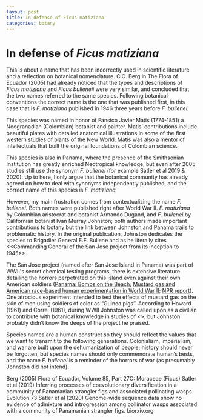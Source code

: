 ```yaml
---
layout: post
title: In defense of Ficus matiziana
categories: botany
---
```

# In defense of _Ficus matiziana_

This is about a name that has been incorrectly used in scientific literature and a reflection on botanical nomenclature. C.C. Berg in The Flora of Ecuador (2005) had already noticed that the types and descriptions of _Ficus matiziana_ and _Ficus bulleneii_ were very similar, and concluded that the two names referred to the same species. Following botanical conventions the correct name is the one that was published first, in this case that is _F. matiziana_ published in 1946 three years before _F. bullenei._ 

This species was named in honor of Fansico Javier Matis (1774-1851) a Neogranadian (Colombian) botanist and painter. Matis’ contributions include beautiful plates with detailed anatomical illustrations in some of the first western studies of plants of the New World. Matis was also a mentor of intellectuals that built the original foundations of Colombian science.

This species is also in Panama, where the presence of the Smithsonian Institution has greatly enriched Neotropical knowledge, but even after 2005 studies still use the synonym _F. bullenei_ (for example Satler et al 2019 & 2020). Up to here, I only argue that the botanical community has already agreed on how to deal with synonyms independently published, and the correct name of this species is _F. matiziana._

However, my main frustration comes from contextualizing the name _F. bullenei._ Both names were published right after World War II. _F. matiziana_ by Colombian aristocrat and botanist Armando Dugand, and _F. bullenei_ by Californian botanist Ivan Murray Johnston; both authors made important contributions to botany but the link between Johnston and Panama trails to problematic history. In the original publication, Johnston dedicates the species to Brigadier General E.F. Bullene and as he literally cites <<Commanding General of the San Jose project from its inception to 1945>>. 

The San Jose project (named after San Jose Island in Panama) was part of WWII's secret chemical testing programs, there is extensive literature detailing the horrors perpetrated on this island even against their own American soldiers ([Panama: Bombs on the Beach](https://journals.sagepub.com/doi/full/10.2968/058004014); [Mustard gas and American race-based human experimentation in World War II](https://go.gale.com/ps/i.do?id=GALE%7CA186516801&sid=googleScholar&v=2.1&it=r&linkaccess=abs&issn=10731105&p=AONE&sw=w&userGroupName=anon%7Ec1a9a120); [NPR report](https://www.npr.org/2015/06/22/415194765/u-s-troops-tested-by-race-in-secret-world-war-ii-chemical-experiments)). One atrocious experiment intended to test the effects of mustard gas on the skin of men using soldiers of color as “Guinea pigs”. According to Howard (1961) and Correl (1961), during WWII Johnston was called upon as a civilian to contribute with botanical knowledge in studies of <<means of defoliating tropical forests by the use of chemicals>>, but Johnston probably didn’t know the deeps of the project he praised. 

Species names are a human construct so they should reflect the values that we want to transmit to the following generations. Colonialism, imperialism, and war are built upon the dehumanization of people; history should never be forgotten, but species names should only commemorate human’s bests, and the name _F. bullenei_ is a reminder of the horrors of war (as presumably Johnston did not intend).

Berg (2005) Flora of Ecuador, Volume 85, Part 27C: Moraceae (Ficus)
Satler et al (2019) Inferring processes of coevolutionary diversification in a community of Panamanian strangler figs and associated pollinating wasps. Evolution 73
Satler et al (2020) Genome-wide sequence data show no evidence of admixture and introgression among pollinator wasps associated with a community of Panamanian strangler figs. biorxiv.org

